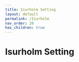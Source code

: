 ```yaml
---
title: Isurholm Setting
layout: default
permalink: /Isurholm
nav_order: 20
has_children: true
---
```


# Isurholm Setting